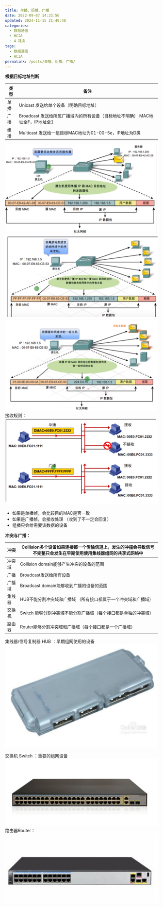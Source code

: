 ```yaml
---
title: 单播、组播、广播
date: 2022-09-07 14:33:56
updated: 2024-11-15 21:49:40
categories:
  - 数据通信
  - HCIA
  - 4.路由
tags:
  - 数据通信
  - HCIA
permalink: /posts/单播、组播、广播/
---
```

**根据目标地址判断**

| 类型 | 备注                                                         |
| ---- | ------------------------------------------------------------ |
| 单播 | Unicast 发送给单个设备（明确目标地址）                       |
| 广播 | Broadcast 发送给所属广播域内的所有设备（目标地址不明确）     MAC地址全F，IP地址全1 |
| 组播 | Multicast 发送给一组目标MAC地址为01-00-5e，IP地址为D类       |

![image-20240219163244903](单播、组播、广播/image-20240219163244903.png)
![image-20240219163252075](单播、组播、广播/image-20240219163252075.png)
![image-20240219163300315](单播、组播、广播/image-20240219163300315.png)
接收规则：
![image-20240219163307382](单播、组播、广播/image-20240219163307382.png)

- 如果是单播帧，会比较目的MAC是否一致
- 如果是广播帧，会接收处理 （收到了不一定会回复）
- 组播只会给需要该数据的设备

**冲突与广播：**

| 冲突   | Collision多个设备如果连接都一个传输信道上，发生的冲撞会导致信号不完整只会发生在早期使用使用集线器组网的共享式网络中 |
| ------ | ------------------------------------------------------------ |
| 冲突域 | Collision domain能够产生冲突的设备的范围                     |
| 广播   | Broadcast发送给所有设备                                      |
| 广播域 | Broadcast domain能够收到广播的设备的范围                     |
| 集线器 | HUB不能分割冲突域和广播域 （所有接口都属于一个冲突域和广播域） |
| 交换机 | Switch 能够分割冲突域不能分割广播域（每个接口都是单独的冲突域） |
| 路由器 | Router能够分割冲突域和广播域（每个接口都是一个广播域）       |

集线器/信号复制器 HUB ：早期组网使用的设备
![image-20240219163322388](单播、组播、广播/image-20240219163322388.png)

交换机 Switch ：重要的组网设备
![image-20240219163330399](单播、组播、广播/image-20240219163330399.png)
路由器Router：
![image-20240219163338454](单播、组播、广播/image-20240219163338454.png)
